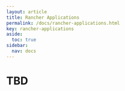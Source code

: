 ```yaml
---
layout: article
title: Rancher Applications
permalink: /docs/rancher-applications.html
key: rancher-applications
aside:
  toc: true
sidebar:
  nav: docs
---
```

# TBD
